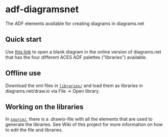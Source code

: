 # adf-diagramsnet

The ADF elements available for creating diagrams in diagrams.net

## Quick start

Use [this link](https://app.diagrams.net/?splash=0&libs=general&clibs=Uhttps%3A%2F%2Fraw.githubusercontent.com%2Farchitecture-decomposition-framework%2Fadf-diagramsnet%2Fmain%2Flibraries%2FADF_SW%40RT.xml;Uhttps%3A%2F%2Fraw.githubusercontent.com%2Farchitecture-decomposition-framework%2Fadf-diagramsnet%2Fmain%2Flibraries%2FADF_Env%40RT.xml;Uhttps%3A%2F%2Fraw.githubusercontent.com%2Farchitecture-decomposition-framework%2Fadf-diagramsnet%2Fmain%2Flibraries%2FADF_SW%40DT.xml;Uhttps%3A%2F%2Fraw.githubusercontent.com%2Farchitecture-decomposition-framework%2Fadf-diagramsnet%2Fmain%2Flibraries%2FADF_Env%40DT.xml) to open a blank diagram in the online version of diagrams.net that has the four different ACES ADF palettes ("libraries") available.

## Offline use

Download the xml files in [`libraries/`](./libraries) and load them as libraries in diagrams.net/draw.io via File -> Open library.

## Working on the libraries

In [`source/`](./source), there is a .drawio-file with all the elements that are used to generate the libraries. See Wiki of this project for more information on how to edit the file and libraries.
